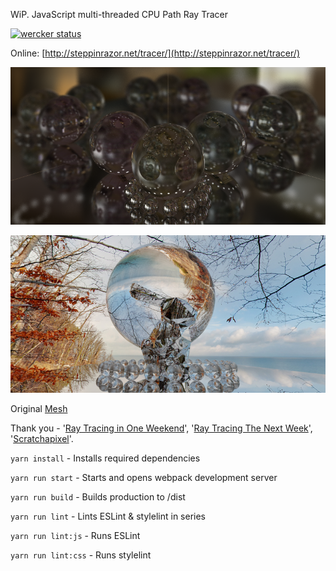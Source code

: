 WiP. JavaScript multi-threaded CPU Path Ray Tracer

[![wercker status](https://app.wercker.com/status/9eee46f180e846a54d979e55283081e0/s/master "wercker status")](https://app.wercker.com/project/byKey/9eee46f180e846a54d979e55283081e0)

Online: [http://steppinrazor.net/tracer/](http://steppinrazor.net/tracer/)

![Example A](/output/example_a.png "Example A")

![Example B](/output/example_b.png "Example B")

Original [Mesh](https://www.thingiverse.com/thing:151081)

Thank you - '[Ray Tracing in One Weekend](https://www.amazon.co.uk/Ray-Tracing-Weekend-Minibooks-Book-ebook/dp/B01B5AODD8)', '[Ray Tracing The Next Week](https://www.amazon.co.uk/gp/product/B01CO7PQ8C)', '[Scratchapixel](https://www.scratchapixel.com)'.

`yarn install` - Installs required dependencies

`yarn run start` - Starts and opens webpack development server

`yarn run build` - Builds production to /dist

`yarn run lint` - Lints ESLint & stylelint in series

`yarn run lint:js` - Runs ESLint

`yarn run lint:css` - Runs stylelint
